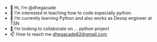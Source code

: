 - 👋 Hi, I’m @dhegacade
- 👀 I’m interested in teaching how to code especially python.
- 🌱 I’m currently learning Python and also works as Devop engineer at TSN
- 💞️ I’m looking to collaborate on ... python project
- 📫 How to reach me dhegacade62@gmail.com

<!---
dhegacade52/dhegacade52 is a ✨ special ✨ repository because its `README.md` (this file) appears on your GitHub profile.
You can click the Preview link to take a look at your changes.
--->
